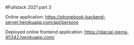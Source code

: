 #Fullstack 2021 part 3

Online application:
https://phonebook-backend-server.herokuapp.com/api/persons

Deployed online frontend application:
https://glacial-sierra-45342.herokuapp.com/